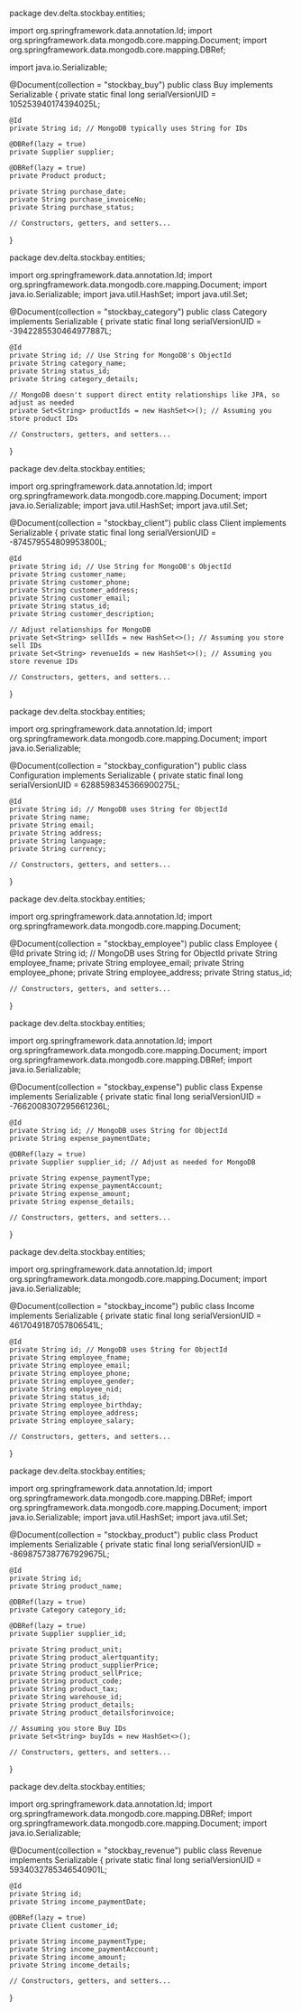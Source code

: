 package dev.delta.stockbay.entities;

import org.springframework.data.annotation.Id;
import org.springframework.data.mongodb.core.mapping.Document;
import org.springframework.data.mongodb.core.mapping.DBRef;

import java.io.Serializable;

@Document(collection = "stockbay_buy")
public class Buy implements Serializable {
    private static final long serialVersionUID = 105253940174394025L;

    @Id
    private String id; // MongoDB typically uses String for IDs

    @DBRef(lazy = true)
    private Supplier supplier;

    @DBRef(lazy = true)
    private Product product;

    private String purchase_date;
    private String purchase_invoiceNo;
    private String purchase_status;

    // Constructors, getters, and setters...
}






package dev.delta.stockbay.entities;

import org.springframework.data.annotation.Id;
import org.springframework.data.mongodb.core.mapping.Document;
import java.io.Serializable;
import java.util.HashSet;
import java.util.Set;

@Document(collection = "stockbay_category")
public class Category implements Serializable {
    private static final long serialVersionUID = -3942285530464977887L;

    @Id
    private String id; // Use String for MongoDB's ObjectId
    private String category_name;
    private String status_id;
    private String category_details;

    // MongoDB doesn't support direct entity relationships like JPA, so adjust as needed
    private Set<String> productIds = new HashSet<>(); // Assuming you store product IDs

    // Constructors, getters, and setters...
}



package dev.delta.stockbay.entities;

import org.springframework.data.annotation.Id;
import org.springframework.data.mongodb.core.mapping.Document;
import java.io.Serializable;
import java.util.HashSet;
import java.util.Set;

@Document(collection = "stockbay_client")
public class Client implements Serializable {
    private static final long serialVersionUID = -874579554809953800L;

    @Id
    private String id; // Use String for MongoDB's ObjectId
    private String customer_name;
    private String customer_phone;
    private String customer_address;
    private String customer_email;
    private String status_id;
    private String customer_description;

    // Adjust relationships for MongoDB
    private Set<String> sellIds = new HashSet<>(); // Assuming you store sell IDs
    private Set<String> revenueIds = new HashSet<>(); // Assuming you store revenue IDs

    // Constructors, getters, and setters...
}



package dev.delta.stockbay.entities;

import org.springframework.data.annotation.Id;
import org.springframework.data.mongodb.core.mapping.Document;
import java.io.Serializable;

@Document(collection = "stockbay_configuration")
public class Configuration implements Serializable {
    private static final long serialVersionUID = 6288598345366900275L;

    @Id
    private String id; // MongoDB uses String for ObjectId
    private String name;
    private String email;
    private String address;
    private String language;
    private String currency;

    // Constructors, getters, and setters...
}


package dev.delta.stockbay.entities;

import org.springframework.data.annotation.Id;
import org.springframework.data.mongodb.core.mapping.Document;

@Document(collection = "stockbay_employee")
public class Employee {
    @Id
    private String id; // MongoDB uses String for ObjectId
    private String employee_fname;
    private String employee_email;
    private String employee_phone;
    private String employee_address;
    private String status_id;

    // Constructors, getters, and setters...
}


package dev.delta.stockbay.entities;

import org.springframework.data.annotation.Id;
import org.springframework.data.mongodb.core.mapping.Document;
import org.springframework.data.mongodb.core.mapping.DBRef;
import java.io.Serializable;

@Document(collection = "stockbay_expense")
public class Expense implements Serializable {
    private static final long serialVersionUID = -7662008307295661236L;

    @Id
    private String id; // MongoDB uses String for ObjectId
    private String expense_paymentDate;

    @DBRef(lazy = true)
    private Supplier supplier_id; // Adjust as needed for MongoDB

    private String expense_paymentType;
    private String expense_paymentAccount;
    private String expense_amount;
    private String expense_details;

    // Constructors, getters, and setters...
}


package dev.delta.stockbay.entities;

import org.springframework.data.annotation.Id;
import org.springframework.data.mongodb.core.mapping.Document;
import java.io.Serializable;

@Document(collection = "stockbay_income")
public class Income implements Serializable {
    private static final long serialVersionUID = 4617049187057806541L;

    @Id
    private String id; // MongoDB uses String for ObjectId
    private String employee_fname;
    private String employee_email;
    private String employee_phone;
    private String employee_gender;
    private String employee_nid;
    private String status_id;
    private String employee_birthday;
    private String employee_address;
    private String employee_salary;

    // Constructors, getters, and setters...
}


package dev.delta.stockbay.entities;

import org.springframework.data.annotation.Id;
import org.springframework.data.mongodb.core.mapping.DBRef;
import org.springframework.data.mongodb.core.mapping.Document;
import java.io.Serializable;
import java.util.HashSet;
import java.util.Set;

@Document(collection = "stockbay_product")
public class Product implements Serializable {
    private static final long serialVersionUID = -8698757387767929675L;

    @Id
    private String id;
    private String product_name;

    @DBRef(lazy = true)
    private Category category_id;

    @DBRef(lazy = true)
    private Supplier supplier_id;

    private String product_unit;
    private String product_alertquantity;
    private String product_supplierPrice;
    private String product_sellPrice;
    private String product_code;
    private String product_tax;
    private String warehouse_id;
    private String product_details;
    private String product_detailsforinvoice;

    // Assuming you store Buy IDs
    private Set<String> buyIds = new HashSet<>();

    // Constructors, getters, and setters...
}


package dev.delta.stockbay.entities;

import org.springframework.data.annotation.Id;
import org.springframework.data.mongodb.core.mapping.DBRef;
import org.springframework.data.mongodb.core.mapping.Document;
import java.io.Serializable;

@Document(collection = "stockbay_revenue")
public class Revenue implements Serializable {
    private static final long serialVersionUID = 5934032785346540901L;

    @Id
    private String id;
    private String income_paymentDate;

    @DBRef(lazy = true)
    private Client customer_id;

    private String income_paymentType;
    private String income_paymentAccount;
    private String income_amount;
    private String income_details;

    // Constructors, getters, and setters...
}
